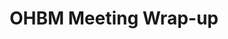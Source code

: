 ---
title: "OHBM Meeting Wrap-up"
project_id: 
conference_id: ""
presenters:
   - peter_bandettini
summary: "<p>OHBM Meeting Wrap-up, Chicago, IL</p>"
file: /assets/presentations/T209.ppt
filename: T209.ppt
layout: presentation
---